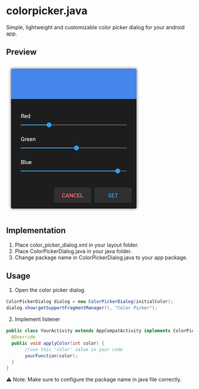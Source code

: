 # colorpicker.java
Simple, lightweight and customizable color picker dialog for your android app.

## Preview
![Screenshot](screenshot.png)

## Implementation
1. Place color_picker_dialog.xml in your layout folder.
2. Place ColorPickerDialog.java in your java folder.
3. Change package name in ColorPickerDialog.java to your app package.

## Usage
1. Open the color picker dialog
```java
ColorPickerDialog dialog = new ColorPickerDialog(initialColor);
dialog.show(getSupportFragmentManager(), "Color Picker");
```

2. Implement listener
```java
public class YourActivity extends AppCompatActivity implements ColorPickerDialog.setColorPickerListener {  
  @Override
  public void applyColor(int color) {
       //use this 'color' value in your code
       yourFunction(color);      
  }
}
```

:warning: Note: Make sure to configure the package name in java file correctly.

